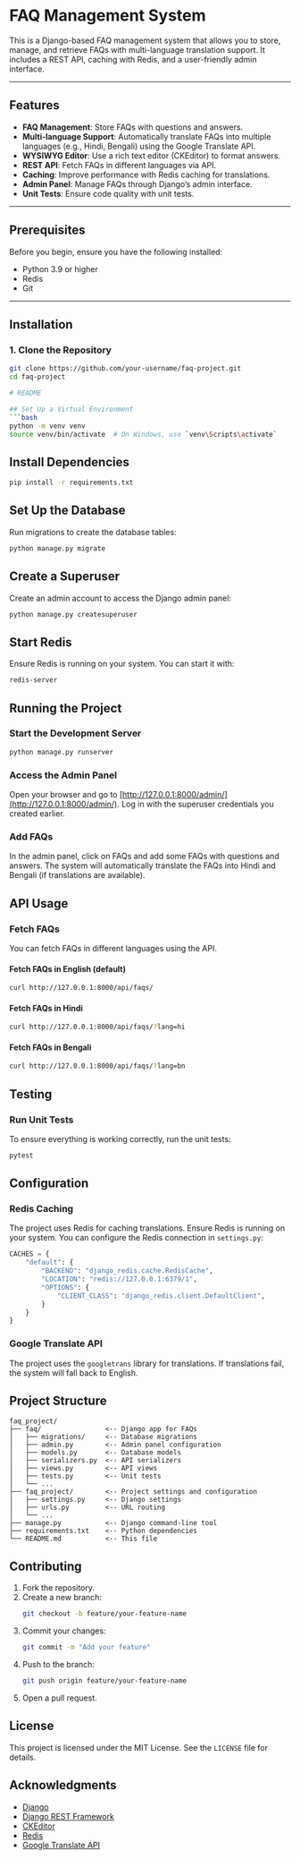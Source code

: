 # FAQ Management System

This is a Django-based FAQ management system that allows you to store, manage, and retrieve FAQs with multi-language translation support. It includes a REST API, caching with Redis, and a user-friendly admin interface.

---

## Features
- **FAQ Management**: Store FAQs with questions and answers.
- **Multi-language Support**: Automatically translate FAQs into multiple languages (e.g., Hindi, Bengali) using the Google Translate API.
- **WYSIWYG Editor**: Use a rich text editor (CKEditor) to format answers.
- **REST API**: Fetch FAQs in different languages via API.
- **Caching**: Improve performance with Redis caching for translations.
- **Admin Panel**: Manage FAQs through Django’s admin interface.
- **Unit Tests**: Ensure code quality with unit tests.

---

## Prerequisites
Before you begin, ensure you have the following installed:
- Python 3.9 or higher
- Redis
- Git

---

## Installation

### 1. Clone the Repository
```bash
git clone https://github.com/your-username/faq-project.git
cd faq-project

# README

## Set Up a Virtual Environment
```bash
python -m venv venv
source venv/bin/activate  # On Windows, use `venv\Scripts\activate`
```

## Install Dependencies
```bash
pip install -r requirements.txt
```

## Set Up the Database
Run migrations to create the database tables:
```bash
python manage.py migrate
```

## Create a Superuser
Create an admin account to access the Django admin panel:
```bash
python manage.py createsuperuser
```

## Start Redis
Ensure Redis is running on your system. You can start it with:
```bash
redis-server
```

## Running the Project
### Start the Development Server
```bash
python manage.py runserver
```

### Access the Admin Panel
Open your browser and go to [http://127.0.0.1:8000/admin/](http://127.0.0.1:8000/admin/).
Log in with the superuser credentials you created earlier.

### Add FAQs
In the admin panel, click on FAQs and add some FAQs with questions and answers.
The system will automatically translate the FAQs into Hindi and Bengali (if translations are available).

## API Usage
### Fetch FAQs
You can fetch FAQs in different languages using the API.

#### Fetch FAQs in English (default)
```bash
curl http://127.0.0.1:8000/api/faqs/
```

#### Fetch FAQs in Hindi
```bash
curl http://127.0.0.1:8000/api/faqs/?lang=hi
```

#### Fetch FAQs in Bengali
```bash
curl http://127.0.0.1:8000/api/faqs/?lang=bn
```

## Testing
### Run Unit Tests
To ensure everything is working correctly, run the unit tests:
```bash
pytest
```

## Configuration
### Redis Caching
The project uses Redis for caching translations. Ensure Redis is running on your system. You can configure the Redis connection in `settings.py`:
```python
CACHES = {
    "default": {
        "BACKEND": "django_redis.cache.RedisCache",
        "LOCATION": "redis://127.0.0.1:6379/1",
        "OPTIONS": {
            "CLIENT_CLASS": "django_redis.client.DefaultClient",
        }
    }
}
```

### Google Translate API
The project uses the `googletrans` library for translations. If translations fail, the system will fall back to English.

## Project Structure
```
faq_project/
├── faq/                <-- Django app for FAQs
│   ├── migrations/     <-- Database migrations
│   ├── admin.py        <-- Admin panel configuration
│   ├── models.py       <-- Database models
│   ├── serializers.py  <-- API serializers
│   ├── views.py        <-- API views
│   ├── tests.py        <-- Unit tests
│   └── ...
├── faq_project/        <-- Project settings and configuration
│   ├── settings.py     <-- Django settings
│   ├── urls.py         <-- URL routing
│   └── ...
├── manage.py           <-- Django command-line tool
├── requirements.txt    <-- Python dependencies
└── README.md           <-- This file
```

## Contributing
1. Fork the repository.
2. Create a new branch:
   ```bash
   git checkout -b feature/your-feature-name
   ```
3. Commit your changes:
   ```bash
   git commit -m "Add your feature"
   ```
4. Push to the branch:
   ```bash
   git push origin feature/your-feature-name
   ```
5. Open a pull request.

## License
This project is licensed under the MIT License. See the `LICENSE` file for details.

## Acknowledgments
- [Django](https://www.djangoproject.com/)
- [Django REST Framework](https://www.django-rest-framework.org/)
- [CKEditor](https://ckeditor.com/)
- [Redis](https://redis.io/)
- [Google Translate API](https://pypi.org/project/googletrans/)

